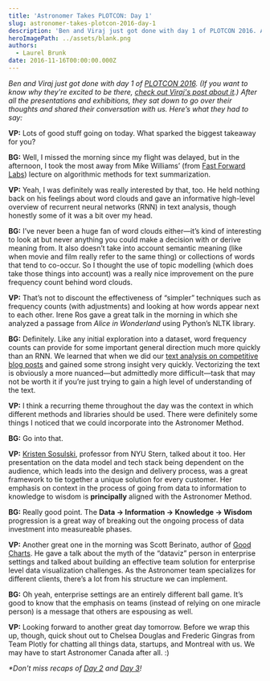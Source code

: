 ```yaml
---
title: 'Astronomer Takes PLOTCON: Day 1'
slug: astronomer-takes-plotcon-2016-day-1
description: 'Ben and Viraj just got done with day 1 of PLOTCON 2016. After all the presentations and exhibitions, they sat down to go over their thoughts. '
heroImagePath: ../assets/blank.png
authors:
  - Laurel Brunk
date: 2016-11-16T00:00:00.000Z
---
```


_Ben and Viraj just got done with day 1 of [PLOTCON 2016](https://plotcon.plot.ly/). (If you want to know why they're excited to be there, [check out Viraj's post about it](https://www.astronomer.io/blog/astronomer-takes-plotcon).) After all the presentations and exhibitions, they sat down to go over their thoughts and shared their conversation with us. Here’s what they had to say:&nbsp;_

**VP:** Lots of good stuff going on today. What sparked the biggest takeaway for you?

**BG:** Well, I missed the morning since my flight was delayed, but in the afternoon, I took the most away from Mike Williams’ (from [Fast Forward Labs](https://www.fastforwardlabs.com/)) lecture on algorithmic methods for text summarization.

**VP:** Yeah, I was definitely was really interested by that, too. He held nothing back on his feelings about word clouds and gave an informative high-level overview of recurrent neural networks (RNN) in text analysis, though honestly some of it was a bit over my head.

**BG:** I’ve never been a huge fan of word clouds either—it’s kind of interesting to look at but never anything you could make a decision with or derive meaning from. It also doesn’t take into account semantic meaning (like when movie and film really refer to the same thing) or collections of words that tend to co-occur. So I thought the use of topic modelling (which does take those things into account) was a really nice improvement on the pure frequency count behind word clouds.

**VP:** That’s not to discount the effectiveness of “simpler” techniques such as frequency counts (with adjustments) and looking at how words appear next to each other. Irene Ros gave a great talk in the morning in which she analyzed a passage from _Alice in Wonderland_ using Python’s NLTK library.

**BG:** Definitely. Like any initial exploration into a dataset, word frequency counts can provide for some important general direction much more quickly than an RNN. We learned that when we did our [text analysis on competitive blog posts](https://www.astronomer.io/blog/what-i-learned-from-analyzing-1700-blog-posts-part-ii) and gained some strong insight very quickly. Vectorizing the text is obviously a more nuanced—but admittedly more difficult—task that may not be worth it if you’re just trying to gain a high level of understanding of the text.

**VP:** I think a recurring theme throughout the day was the context in which different methods and libraries should be used. There were definitely some things I noticed that we could incorporate into the Astronomer Method.

**BG:** Go into that.

**VP:** [Kristen Sosulski](https://www.kristensosulski.com/), professor from NYU Stern, talked about it too. Her presentation on the data model and tech stack being dependent on the audience, which leads into the design and delivery process, was a great framework to tie together a unique solution for every customer. Her emphasis on context in the process of going from data to information to knowledge to wisdom is **principally** aligned with the Astronomer Method.

**BG:** Really good point. The **Data → Information → Knowledge → Wisdom** progression is a great way of breaking out the ongoing process of data investment into measureable phases.

**VP:** Another great one in the morning was Scott Berinato, author of [Good Charts](https://hbr.org/product/good-charts-the-hbr-guide-to-making-smarter-more-persuasive-data-visualizations/15005-PBK-ENG). He&nbsp;gave a talk about the myth of the “dataviz” person in enterprise settings and talked about building an effective team solution for enterprise level data visualization challenges. As the Astronomer team specializes for different clients, there’s a lot from his structure we can implement.

**BG:** Oh yeah, enterprise settings are an entirely different ball game. It’s good to know that the emphasis on teams (instead of relying on one miracle person) is a message that others are espousing as well.&nbsp;

**VP:** Looking forward to another great day tomorrow. Before we wrap this up, though, quick shout out to Chelsea Douglas and Frederic Gingras from Team Plotly for chatting all things data, startups, and Montreal with us. We may have to start Astronomer Canada after all. :)

_\*Don't miss recaps of [Day 2](https://www.astronomer.io/blog/astronomer-takes-plotcon-day-2) and [Day 3](https://www.astronomer.io/blog/astronomer-takes-plotcon-day-3)!_

